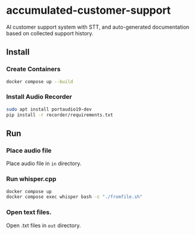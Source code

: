 # accumulated-customer-support

AI customer support system with STT, and auto-generated documentation based on collected support history.

## Install

### Create Containers

```sh
docker compose up --build
```

### Install Audio Recorder

```sh
sudo apt install portaudio19-dev
pip install -r recorder/requirements.txt
```

## Run

### Place audio file

Place audio file in `in` directory.

### Run whisper.cpp

```sh
docker compose up
docker compose exec whisper bash -c "./fromfile.sh"
```

### Open text files.

Open .txt files in `out` directory.
